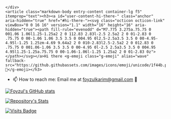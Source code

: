<div class="Box mt-4">
  <div class="Box-body p-4">
    <div class="d-flex flex-justify-between">
      

    </div>
    <article class="markdown-body entry-content container-lg f5" itemprop="text"><h3><a id="user-content-hi-there-" class="anchor" aria-hidden="true" href="#hi-there-"><svg class="octicon octicon-link" viewBox="0 0 16 16" version="1.1" width="16" height="16" aria-hidden="true"><path fill-rule="evenodd" d="M7.775 3.275a.75.75 0 001.06 1.06l1.25-1.25a2 2 0 112.83 2.83l-2.5 2.5a2 2 0 01-2.83 0 .75.75 0 00-1.06 1.06 3.5 3.5 0 004.95 0l2.5-2.5a3.5 3.5 0 00-4.95-4.95l-1.25 1.25zm-4.69 9.64a2 2 0 010-2.83l2.5-2.5a2 2 0 012.83 0 .75.75 0 001.06-1.06 3.5 3.5 0 00-4.95 0l-2.5 2.5a3.5 3.5 0 004.95 4.95l1.25-1.25a.75.75 0 00-1.06-1.06l-1.25 1.25a2 2 0 01-2.83 0z"></path></svg></a>Hi there <g-emoji class="g-emoji" alias="wave" fallback-src="https://github.githubassets.com/images/icons/emoji/unicode/1f44b.png">👋</g-emoji></h3>
<ul>
<li><g-emoji class="g-emoji" alias="mailbox" fallback-src="https://github.githubassets.com/images/icons/emoji/unicode/1f4eb.png">📫</g-emoji> How to reach me: Email me at <a href="mailto:foyzulkarim@gmail.com">foyzulkarim@gmail.com</a> <g-emoji class="g-emoji" alias="slightly_smiling_face" fallback-src="https://github.githubassets.com/images/icons/emoji/unicode/1f642.png">🙂</g-emoji></li>
</ul>
<p><a href="https://github.com/foyzulkarim/github-readme-stats"><img src="https://camo.githubusercontent.com/bb709c925f5f7b38f701b287f6e789990d6772796052597d2456919e1dceda4d/68747470733a2f2f6769746875622d726561646d652d73746174732e76657263656c2e6170702f6170693f757365726e616d653d666f797a756c6b6172696d" alt="Foyzul's GitHub stats" data-canonical-src="https://github-readme-stats.vercel.app/api?username=foyzulkarim" style="max-width:100%;"></a></p>
<p><a target="_blank" rel="noopener noreferrer" href="https://camo.githubusercontent.com/d40c4d8acddd8eb704df520ba7923b33dbb522790594033e1c39f8fd8d09f0a3/68747470733a2f2f6769746875622d726561646d652d73746174732e76657263656c2e6170702f6170692f746f702d6c616e67732f3f757365726e616d653d666f797a756c6b6172696d267468656d653d626c75652d677265656e"><img src="https://camo.githubusercontent.com/d40c4d8acddd8eb704df520ba7923b33dbb522790594033e1c39f8fd8d09f0a3/68747470733a2f2f6769746875622d726561646d652d73746174732e76657263656c2e6170702f6170692f746f702d6c616e67732f3f757365726e616d653d666f797a756c6b6172696d267468656d653d626c75652d677265656e" alt="Repository's Stats" data-canonical-src="https://github-readme-stats.vercel.app/api/top-langs/?username=foyzulkarim&amp;theme=blue-green" style="max-width:100%;"></a></p>
<p><a href="https://github.com/foyzulkarim"><img src="https://camo.githubusercontent.com/d06f4ee4b6f1b43a4a64e601604feca73c206faea603b4856a27dd19c687543b/68747470733a2f2f6261646765732e7075666c65722e6465762f7669736974732f666f797a756c6b6172696d2f666f797a756c6b6172696d" alt="Visits Badge" data-canonical-src="https://badges.pufler.dev/visits/foyzulkarim/foyzulkarim" style="max-width:100%;"></a></p>

</article>
  </div>
</div>
